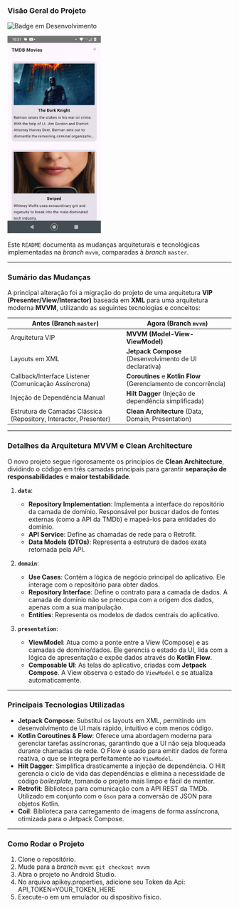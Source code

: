 ### Visão Geral do Projeto

![Badge em Desenvolvimento](http://img.shields.io/static/v1?label=STATUS&message=%20DESENVOLVIDO&color=GREEN&style=for-the-badge)

<img src="https://github.com/wesleyfariasgoes/images/blob/main/Screenshot_20250921_103147.png" width="210">

Este `README` documenta as mudanças arquiteturais e tecnológicas implementadas na *branch* `mvvm`, comparadas à *branch* `master`.

---

### Sumário das Mudanças

A principal alteração foi a migração do projeto de uma arquitetura **VIP (Presenter/View/Interactor)** baseada em **XML** para uma arquitetura moderna **MVVM**, utilizando as seguintes tecnologias e conceitos:

| Antes (Branch `master`)                                      | Agora (Branch `mvvm`)                                                  |
| ------------------------------------------------------------ | ---------------------------------------------------------------------- |
| Arquitetura VIP                                              | **MVVM (Model-View-ViewModel)** |
| Layouts em XML                                               | **Jetpack Compose** (Desenvolvimento de UI declarativa)                |
| Callback/Interface Listener (Comunicação Assíncrona)         | **Coroutines** e **Kotlin Flow** (Gerenciamento de concorrência)       |
| Injeção de Dependência Manual                                | **Hilt Dagger** (Injeção de dependência simplificada)                  |
| Estrutura de Camadas Clássica (Repository, Interactor, Presenter) | **Clean Architecture** (Data, Domain, Presentation)                    |

---

### Detalhes da Arquitetura MVVM e Clean Architecture

O novo projeto segue rigorosamente os princípios de **Clean Architecture**, dividindo o código em três camadas principais para garantir **separação de responsabilidades** e **maior testabilidade**.

1.  **`data`**:
    * **Repository Implementation**: Implementa a interface do repositório da camada de domínio. Responsável por buscar dados de fontes externas (como a API da TMDb) e mapeá-los para entidades do domínio.
    * **API Service**: Define as chamadas de rede para o Retrofit.
    * **Data Models (DTOs)**: Representa a estrutura de dados exata retornada pela API.

2.  **`domain`**:
    * **Use Cases**: Contém a lógica de negócio principal do aplicativo. Ele interage com o repositório para obter dados.
    * **Repository Interface**: Define o contrato para a camada de dados. A camada de domínio não se preocupa com a origem dos dados, apenas com a sua manipulação.
    * **Entities**: Representa os modelos de dados centrais do aplicativo.

3.  **`presentation`**:
    * **ViewModel**: Atua como a ponte entre a View (Compose) e as camadas de domínio/dados. Ele gerencia o estado da UI, lida com a lógica de apresentação e expõe dados através do **Kotlin Flow**.
    * **Composable UI**: As telas do aplicativo, criadas com **Jetpack Compose**. A View observa o estado do `ViewModel` e se atualiza automaticamente.

---

### Principais Tecnologias Utilizadas

* **Jetpack Compose**: Substitui os layouts em XML, permitindo um desenvolvimento de UI mais rápido, intuitivo e com menos código.
* **Kotlin Coroutines & Flow**: Oferece uma abordagem moderna para gerenciar tarefas assíncronas, garantindo que a UI não seja bloqueada durante chamadas de rede. O Flow é usado para emitir dados de forma reativa, o que se integra perfeitamente ao `ViewModel`.
* **Hilt Dagger**: Simplifica drasticamente a injeção de dependência. O Hilt gerencia o ciclo de vida das dependências e elimina a necessidade de código *boilerplate*, tornando o projeto mais limpo e fácil de manter.
* **Retrofit**: Biblioteca para comunicação com a API REST da TMDb. Utilizado em conjunto com o `Gson` para a conversão de JSON para objetos Kotlin.
* **Coil**: Biblioteca para carregamento de imagens de forma assíncrona, otimizada para o Jetpack Compose.

---

### Como Rodar o Projeto

1.  Clone o repositório.
2.  Mude para a *branch* `mvvm`: `git checkout mvvm`
3.  Abra o projeto no Android Studio.
4.  No arquivo apikey.properties, adicione seu Token da Api: API_TOKEN=YOUR_TOKEN_HERE 
5.  Execute-o em um emulador ou dispositivo físico.
